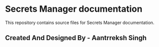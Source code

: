 # Secrets Manager documentation

This repository contains source files for Secrets Manager documentation.

## Created And Designed By - Aantrreksh Singh






